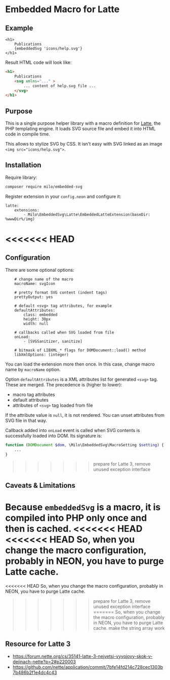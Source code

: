 # Embedded Macro for Latte

## Example

```latte
<h1>
    Publications
    {embeddedSvg 'icons/help.svg'}
</h1>
```

Result HTML code will look like:

```html
<h1>
    Publications
    <svg xmlns="..." >
        ... content of help.svg file ...
    </svg>
</h1>
```

## Purpose

This is a single purpose helper library with a macro definition for [Latte](https://latte.nette.org/), the PHP templating engine.
It loads SVG source file and embed it into HTML code in compile time.

This allows to stylize SVG by CSS. It isn't easy with SVG linked as an image `<img src="icons/help.svg">`.

## Installation

Require library:

```bash
composer require milo/embedded-svg
```

Register extension in your `config.neon` and configure it:

```neon
latte:
    extensions:
        - Milo\EmbeddedSvg\Latte\EmbeddedLatteExtension(baseDir: %wwwDir%/img)
```

<<<<<<< HEAD
=======

## Configuration

There are some optional options:

```neon
    # change name of the macro
    macroName: svgIcon

    # pretty format SVG content (indent tags)
    prettyOutput: yes

    # default <svg> tag attributes, for example
    defaultAttributes:
        class: embedded
        height: 30px
        width: null

    # callbacks called when SVG loaded from file
    onLoad:
        - [SVGSanitizer, sanitize]

    # bitmask of LIBXML_* flags for DOMDocument::load() method
    libXmlOptions: (integer)
```

You can load the extension more then once. In this case,
change macro name by `macroName` option.

Option `defaultAttributes` is a XML attributes list for generated `<svg>` tag.
These are merged. The precedence is (higher to lower):
- macro tag attributes
- default attributes
- attributes of `<svg>` tag loaded from file

If the attribute value is `null`, it is not rendered. You can unset
attributes from SVG file in that way.

Callback added into `onLoad` event is called when SVG contents is successfully
loaded into DOM. Its signature is:

```php
function (DOMDocument $dom, \Milo\EmbeddedSvg\MacroSetting $setting) {
    ...
}
```

>>>>>>> prepare for Latte 3, remove unused exception interface
## Caveats & Limitations

Because `embeddedSvg` is a macro, it is compiled into PHP only once and then is cached.
<<<<<<< HEAD
<<<<<<< HEAD
So, when you change the macro configuration, probably in NEON, you have to purge Latte cache.
=======
<<<<<<< HEAD
So, when you change the macro configuration, probably in NEON, you have to purge
Latte cache.
>>>>>>> prepare for Latte 3, remove unused exception interface
=======
So, when you change the macro configuration, probably in NEON, you have to purge Latte cache.
>>>>>>> make the string array work

## Resource for Latte 3

* https://forum.nette.org/cs/35141-latte-3-nejvetsi-vyvojovy-skok-v-dejinach-nette?p=2#p220003
* https://github.com/nette/application/commit/7bfe14fd214c728cec1303b7b486b2f1e4dc4c43
